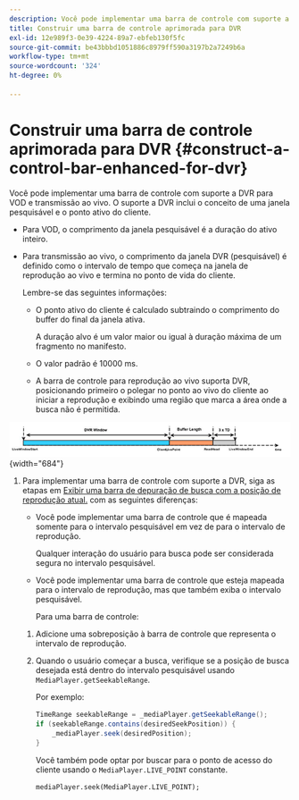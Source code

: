 ```yaml
---
description: Você pode implementar uma barra de controle com suporte a DVR para VOD e transmissão ao vivo. O suporte a DVR inclui o conceito de uma janela pesquisável e o ponto ativo do cliente.
title: Construir uma barra de controle aprimorada para DVR
exl-id: 12e989f3-0e39-4224-89a7-ebfeb130f5fc
source-git-commit: be43bbbd1051886c8979ff590a3197b2a7249b6a
workflow-type: tm+mt
source-wordcount: '324'
ht-degree: 0%

---
```


# Construir uma barra de controle aprimorada para DVR {#construct-a-control-bar-enhanced-for-dvr}

Você pode implementar uma barra de controle com suporte a DVR para VOD e transmissão ao vivo. O suporte a DVR inclui o conceito de uma janela pesquisável e o ponto ativo do cliente.

* Para VOD, o comprimento da janela pesquisável é a duração do ativo inteiro.
* Para transmissão ao vivo, o comprimento da janela DVR (pesquisável) é definido como o intervalo de tempo que começa na janela de reprodução ao vivo e termina no ponto de vida do cliente.

   Lembre-se das seguintes informações:

   * O ponto ativo do cliente é calculado subtraindo o comprimento do buffer do final da janela ativa.

      A duração alvo é um valor maior ou igual à duração máxima de um fragmento no manifesto.
   * O valor padrão é 10000 ms.
   * A barra de controle para reprodução ao vivo suporta DVR, posicionando primeiro o polegar no ponto ao vivo do cliente ao iniciar a reprodução e exibindo uma região que marca a área onde a busca não é permitida.

<!--<a id="fig_37A39A28BA714BA5A2C461357ED5BD41"></a>-->

![](assets/dvr-window.PNG){width="684"}

1. Para implementar uma barra de controle com suporte a DVR, siga as etapas em [Exibir uma barra de depuração de busca com a posição de reprodução atual.](../../../tvsdk-3x-android-prog/android-3x-content-playback-options-android2/ui-configure/android-3x-ui-seek-scrub-bar-display.md) com as seguintes diferenças:

   * Você pode implementar uma barra de controle que é mapeada somente para o intervalo pesquisável em vez de para o intervalo de reprodução.

      Qualquer interação do usuário para busca pode ser considerada segura no intervalo pesquisável.
   * Você pode implementar uma barra de controle que esteja mapeada para o intervalo de reprodução, mas que também exiba o intervalo pesquisável.

      Para uma barra de controle:
   1. Adicione uma sobreposição à barra de controle que representa o intervalo de reprodução.
   1. Quando o usuário começar a busca, verifique se a posição de busca desejada está dentro do intervalo pesquisável usando `MediaPlayer.getSeekableRange`.

      Por exemplo:

      ```java
      TimeRange seekableRange = _mediaPlayer.getSeekableRange(); 
      if (seekableRange.contains(desiredSeekPosition)) { 
          _mediaPlayer.seek(desiredPosition); 
      }
      ```

      Você também pode optar por buscar para o ponto de acesso do cliente usando o `MediaPlayer.LIVE_POINT` constante.

      ```
      mediaPlayer.seek(MediaPlayer.LIVE_POINT);
      ```
